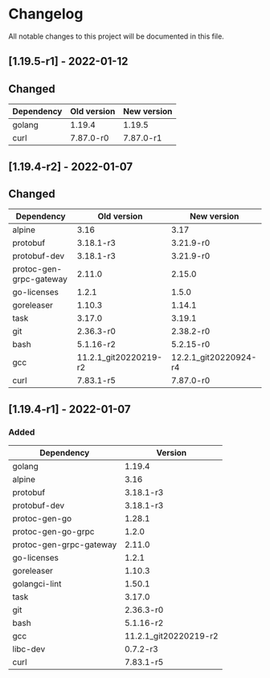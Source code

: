 # Changelog

All notable changes to this project will be documented in this file.

## [1.19.5-r1] - 2022-01-12

## Changed

| Dependency              | Old version           | New version           |
|-------------------------|-----------------------|-----------------------|
| golang                  | 1.19.4                | 1.19.5                |
| curl                    | 7.87.0-r0             | 7.87.0-r1             |

## [1.19.4-r2] - 2022-01-07

## Changed

| Dependency              | Old version           | New version           |
|-------------------------|-----------------------|-----------------------|
| alpine                  | 3.16                  | 3.17                  |
| protobuf                | 3.18.1-r3             | 3.21.9-r0             |
| protobuf-dev            | 3.18.1-r3             | 3.21.9-r0             |
| protoc-gen-grpc-gateway | 2.11.0                | 2.15.0                |
| go-licenses             | 1.2.1                 | 1.5.0                 |
| goreleaser              | 1.10.3                | 1.14.1                |
| task                    | 3.17.0                | 3.19.1                |
| git                     | 2.36.3-r0             | 2.38.2-r0             |
| bash                    | 5.1.16-r2             | 5.2.15-r0             |
| gcc                     | 11.2.1_git20220219-r2 | 12.2.1_git20220924-r4 |
| curl                    | 7.83.1-r5             | 7.87.0-r0             |

## [1.19.4-r1] - 2022-01-07

### Added

| Dependency              | Version               |
|-------------------------|-----------------------|
| golang                  | 1.19.4                |
| alpine                  | 3.16                  |
| protobuf                | 3.18.1-r3             |
| protobuf-dev            | 3.18.1-r3             |
| protoc-gen-go           | 1.28.1                |
| protoc-gen-go-grpc      | 1.2.0                 |
| protoc-gen-grpc-gateway | 2.11.0                |
| go-licenses             | 1.2.1                 |
| goreleaser              | 1.10.3                |
| golangci-lint           | 1.50.1                |
| task                    | 3.17.0                |
| git                     | 2.36.3-r0             |
| bash                    | 5.1.16-r2             |
| gcc                     | 11.2.1_git20220219-r2 |
| libc-dev                | 0.7.2-r3              |
| curl                    | 7.83.1-r5             |
